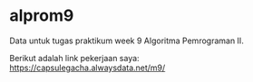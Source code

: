 # alprom9
Data untuk tugas praktikum week 9 Algoritma Pemrograman II.

Berikut adalah link pekerjaan saya: https://capsulegacha.alwaysdata.net/m9/
